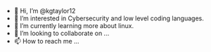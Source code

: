- 👋 Hi, I’m @kgtaylor12
- 👀 I’m interested in Cybersecurity and low level coding languages.
- 🌱 I’m currently learning more about linux.
- 💞️ I’m looking to collaborate on ...
- 📫 How to reach me ...

<!---
kgtaylor12/kgtaylor12 is a ✨ special ✨ repository because its `README.md` (this file) appears on your GitHub profile.
You can click the Preview link to take a look at your changes.
--->
